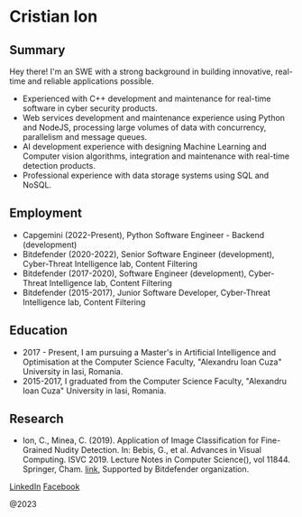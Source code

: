 # Cristian Ion

## Summary
Hey there! I'm an SWE with a strong background in building innovative, real-time and reliable applications possible.

- Experienced with C++ development and maintenance for real-time software in cyber security products.
- Web services development and maintenance experience using Python and NodeJS, processing large volumes of data with concurrency, parallelism and message queues.
- AI development experience with designing Machine Learning and Computer vision algorithms, integration and maintenance with real-time detection products.
- Professional experience with data storage systems using SQL and NoSQL.

## Employment
- Capgemini (2022-Present), Python Software Engineer - Backend (development)
- Bitdefender (2020-2022), Senior Software Engineer (development), Cyber-Threat Intelligence lab, Content Filtering
- Bitdefender (2017-2020), Software Engineer (development), Cyber-Threat Intelligence lab, Content Filtering
- Bitdefender (2015-2017), Junior Software Developer, Cyber-Threat Intelligence lab, Content Filtering

## Education
- 2017 - Present, I am pursuing a Master's in Artificial Intelligence and Optimisation at the Computer Science Faculty, "Alexandru Ioan Cuza" University in Iasi, Romania.
- 2015-2017, I graduated from the Computer Science Faculty, "Alexandru Ioan Cuza" University in Iasi, Romania.

## Research
- Ion, C., Minea, C. (2019). Application of Image Classification for Fine-Grained Nudity Detection. In: Bebis, G., et al. Advances in Visual Computing. ISVC 2019. Lecture Notes in Computer Science(), vol 11844. Springer, Cham. [link](https://doi.org/10.1007/978-3-030-33720-9_1), Supported by Bitdefender organization.

[LinkedIn](https://www.linkedin.com/in/cristianion94/)
[Facebook](https://www.facebook.com/cion94/)

@2023

